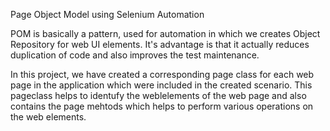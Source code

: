 Page Object Model using Selenium Automation

POM is basically a pattern, used for automation in which we creates Object Repository for web UI elements. It's advantage is that it actually reduces duplication of code and also improves the test maintenance.

In this project, we have created a corresponding page class for each web page in the application which were included in the created scenario. This pageclass helps to identufy the weblelements of the web page and also contains the page mehtods which helps to perform various operations on the web elements.
